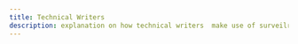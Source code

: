 ```yaml
---
title: Technical Writers
description: explanation on how technical writers  make use of surveilr.
---
```

